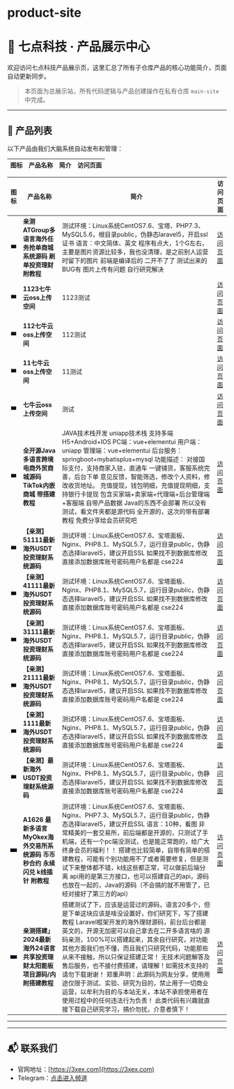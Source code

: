 # product-site
# 🧠 七点科技 · 产品展示中心

欢迎访问七点科技产品展示页，这里汇总了所有子仓库产品的核心功能简介，页面自动更新同步。

> 本页面为总展示站，所有代码逻辑与产品创建操作在私有仓库 `main-site` 中完成。

---

## 🧩 产品列表

以下产品由我们大脑系统自动发布和管理：

| 图标 | 产品名称 | 简介 | 访问页面 |
|------|----------|------|----------|
<!-- PRODUCT_LIST_START -->
| 图标 | 产品名称 | 简介 | 访问页面 |
|------|----------|------|----------|
| <img src="https://raw.githubusercontent.com/jkjj8899/product-site/main/assets/cccaab.png" width="48" /> | **亲测ATGroup多语言海外任务抢单商城系统源码 刷单投资理财 附教程** | 测试环境：Linux系统CentOS7.6、宝塔、PHP7.3、MySQL5.6，根目录public，伪静态laravel5，开启ssl证书  语言：中文简体、英文  程序有点大，1个G左右，主要是图片资源比较多，我也没清理，是之前别人运营时留下的图片  前端是编译后的 二开不了了 测试出来的BUG有 图片上传有问题 自行研究解决 | [访问页面](https://jkjj8899.github.io/cccaab/) |
| <img src="https://raw.githubusercontent.com/jkjj8899/product-site/main/assets/ccccc2223aa.png" width="48" /> | **1123七牛云oss上传空间** | 1123测试 | [访问页面](https://jkjj8899.github.io/ccccc2223aa/) |
| <img src="https://raw.githubusercontent.com/jkjj8899/product-site/main/assets/ccccc2223a.png" width="48" /> | **112七牛云oss上传空间** | 112测试 | [访问页面](https://jkjj8899.github.io/ccccc2223a/) |
| <img src="https://raw.githubusercontent.com/jkjj8899/product-site/main/assets/ccccc2223.png" width="48" /> | **11七牛云oss上传空间** | 11测试 | [访问页面](https://jkjj8899.github.io/ccccc2223/) |
| <img src="https://raw.githubusercontent.com/jkjj8899/product-site/main/assets/ccccc222.png" width="48" /> | **七牛云oss上传空间** | 测试 | [访问页面](https://jkjj8899.github.io/ccccc222/) |
| <img src="https://raw.githubusercontent.com/jkjj8899/product-site/main/assets/sha123.png" width="48" /> | **全开源Java多语言跨境电商外贸商城源码 TikTok内嵌商城 带搭建教程** | JAVA技术栈开发  uniapp技术栈 支持多端 H5+Android+IOS  PC端：vue+elementui  用户端：uniapp  管理端：vue+elementui  后台服务：springboot+mybatisplus+mysql  功能描述：  对接国际支付，支持商家入驻，直通车  一键铺货，客服系统完善，后台下单  意见反馈，智能筛选，修改个人资料，修改收货地址。  充值提现，钱包明细，充值提现明细，支持银行卡提现  包含买家端+卖家端+代理端+后台管理端+客服端  自带产品数据  Java的东西不会部署 所以没有测试，看文件夹都是源代码 全开源的，这次的带有部署教程 免费分享给会员研究吧 | [访问页面](https://jkjj8899.github.io/sha123/) |
| <img src="https://raw.githubusercontent.com/jkjj8899/product-site/main/assets/licai2233345.png" width="48" /> | **【亲测】51111最新海外USDT投资理财系统源码** | 测试环境：Linux系统CentOS7.6、宝塔面板、Nginx、PHP8.1、MySQL5.7，运行目录public，伪静态选择laravel5，建议开启SSL  如果找不到数据库修改直接添加数据库账号密码用户名都是 cse224 | [访问页面](https://jkjj8899.github.io/licai2233345/) |
| <img src="https://raw.githubusercontent.com/jkjj8899/product-site/main/assets/licai223334.png" width="48" /> | **【亲测】41111最新海外USDT投资理财系统源码** | 测试环境：Linux系统CentOS7.6、宝塔面板、Nginx、PHP8.1、MySQL5.7，运行目录public，伪静态选择laravel5，建议开启SSL  如果找不到数据库修改直接添加数据库账号密码用户名都是 cse224 | [访问页面](https://jkjj8899.github.io/licai223334/) |
| <img src="https://raw.githubusercontent.com/jkjj8899/product-site/main/assets/licai22333.png" width="48" /> | **【亲测】31111最新海外USDT投资理财系统源码** | 测试环境：Linux系统CentOS7.6、宝塔面板、Nginx、PHP8.1、MySQL5.7，运行目录public，伪静态选择laravel5，建议开启SSL  如果找不到数据库修改直接添加数据库账号密码用户名都是 cse224 | [访问页面](https://jkjj8899.github.io/licai22333/) |
| <img src="https://raw.githubusercontent.com/jkjj8899/product-site/main/assets/licai2233.png" width="48" /> | **【亲测】21111最新海外USDT投资理财系统源码** | 测试环境：Linux系统CentOS7.6、宝塔面板、Nginx、PHP8.1、MySQL5.7，运行目录public，伪静态选择laravel5，建议开启SSL  如果找不到数据库修改直接添加数据库账号密码用户名都是 cse224 | [访问页面](https://jkjj8899.github.io/licai2233/) |
| <img src="https://raw.githubusercontent.com/jkjj8899/product-site/main/assets/licai223.png" width="48" /> | **【亲测】1111最新海外USDT投资理财系统源码** | 测试环境：Linux系统CentOS7.6、宝塔面板、Nginx、PHP8.1、MySQL5.7，运行目录public，伪静态选择laravel5，建议开启SSL  如果找不到数据库修改直接添加数据库账号密码用户名都是 cse224 | [访问页面](https://jkjj8899.github.io/licai223/) |
| <img src="https://raw.githubusercontent.com/jkjj8899/product-site/main/assets/licai22.png" width="48" /> | **【亲测】最新海外USDT投资理财系统源码** | 测试环境：Linux系统CentOS7.6、宝塔面板、Nginx、PHP8.1、MySQL5.7，运行目录public，伪静态选择laravel5，建议开启SSL  如果找不到数据库修改直接添加数据库账号密码用户名都是 cse224 | [访问页面](https://jkjj8899.github.io/licai22/) |
| <img src="https://raw.githubusercontent.com/jkjj8899/product-site/main/assets/shandui.png" width="48" /> | **A1626 最新多语言MyOkex海外交易所系统源码 币币秒合约 永续 闪兑 k线插针 附教程** | 测试环境：Linux系统CentOS7.6、宝塔面板、Nginx、PHP7.3、MySQL5.7，运行目录public，伪静态选择laravel5，建议开启SSL  语言：10种，看图  非常精美的一套交易所，前后端都是开源的，只测试了手机端，还有一个pc端没测试，也是能正常跑的，给广大终身会员的福利！！  搭建也比较简单，自带有简单的搭建教程，可能有个别功能用不了或者需要修复，但是测试下来整体都不错，k线这些都正常，可以做前后端分离  api用的是第三方接口，也可以搭建自己的api，源码也放在一起的，Java的源码（不会搞的就不用管了，已经对接好了第三方的api） | [访问页面](https://jkjj8899.github.io/shandui/) |
| <img src="https://raw.githubusercontent.com/jkjj8899/product-site/main/assets/licai.png" width="48" /> | **亲测搭建」2024最新海外24语言共享投资理财太阳能板项目源码/内附搭建教程** | 搭建测试了下，应该是运营过的源码，语言20多个，但是下单这块应该是啥没设置好，你们研究下，写了搭建教程  Laravel框架开发的海外理财源码，前台后台都是英文的，开源无加密可以自己拿去在二开多语言啥的  源码亲测，100%可以搭建起来，其余自行研究，对功能其他方面我们也不懂，而且我们只研究代码，功能那些从来不接触，所以只保证搭建正常！  无技术问题解答及售后服务，也不接付费搭建，请理解！如需技术支持的请勿下载谢谢！  郑重声明：此源码为网友分享，使用用途仅限于测试、实验、研究为目的，禁止用于一切商业运营，以牟利为目的与本站无关，本站不承担使用者在使用过程中的任何违法行为负责！  此类代码有兴趣就直接下载自己研究学习，搞价勿扰，介意者慎下！ | [访问页面](https://jkjj8899.github.io/licai/) |
<!-- PRODUCT_LIST_END -->

---

---

## 📬 联系我们

- 官网地址：[https://3xex.com](https://3xex.com)
- Telegram：[点击进入频道](https://t.me/sy89899)
